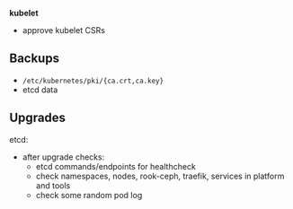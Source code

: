 **kubelet** 
- approve kubelet CSRs

## Backups 
- `/etc/kubernetes/pki/{ca.crt,ca.key}` 
- etcd data

## Upgrades
etcd: 
- after upgrade checks: 
  - etcd commands/endpoints for healthcheck 
  - check namespaces, nodes, rook-ceph, traefik, services in platform and tools
  - check some random pod log
    